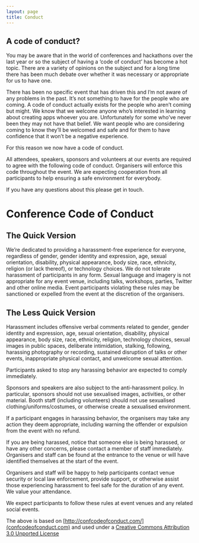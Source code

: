 ```yaml
---
layout: page
title: Conduct
---
```


## A code of conduct?

You may be aware that in the world of conferences and hackathons over the last year or so the subject of having a ‘code of conduct’ has become a hot topic. There are a variety of opinions on the subject and for a long time there has been much debate over whether it was necessary or appropriate for us to have one.

There has been no specific event that has driven this and I’m not aware of any problems in the past. It’s not something to have for the people who are coming. A code of conduct actually exists for the people who aren’t coming but might. We know that we welcome anyone who’s interested in learning about creating apps whoever you are. Unfortunately for some who’ve never been they may not have that belief. We want people who are considering coming to know they’ll be welcomed and safe and for them to have confidence that it won’t be a negative experience.

For this reason we now have a code of conduct.

All attendees, speakers, sponsors and volunteers at our events are required to agree with the following code of conduct. Organisers will enforce this code throughout the event. We are expecting cooperation from all participants to help ensuring a safe environment for everybody.

If you have any questions about this please get in touch.

# Conference Code of Conduct

## The Quick Version

We’re dedicated to providing a harassment-free experience for everyone, regardless of gender, gender identity and expression, age, sexual orientation, disability, physical appearance, body size, race, ethnicity, religion (or lack thereof), or technology choices. We do not tolerate harassment of participants in any form. Sexual language and imagery is not appropriate for any event venue, including talks, workshops, parties, Twitter and other online media. Event participants violating these rules may be sanctioned or expelled from the event at the discretion of the organisers.

## The Less Quick Version

Harassment includes offensive verbal comments related to gender, gender identity and expression, age, sexual orientation, disability, physical appearance, body size, race, ethnicity, religion, technology choices, sexual images in public spaces, deliberate intimidation, stalking, following, harassing photography or recording, sustained disruption of talks or other events, inappropriate physical contact, and unwelcome sexual attention.

Participants asked to stop any harassing behavior are expected to comply immediately.

Sponsors and speakers are also subject to the anti-harassment policy. In particular, sponsors should not use sexualised images, activities, or other material. Booth staff (including volunteers) should not use sexualised clothing/uniforms/costumes, or otherwise create a sexualised environment.

If a participant engages in harassing behavior, the organisers may take any action they deem appropriate, including warning the offender or expulsion from the event with no refund.

If you are being harassed, notice that someone else is being harassed, or have any other concerns, please contact a member of staff immediately. Organisers and staff can be found at the entrance to the venue or will have identified themselves at the start of the event.

Organisers and staff will be happy to help participants contact venue security or local law enforcement, provide support, or otherwise assist those experiencing harassment to feel safe for the duration of any event. We value your attendance.

We expect participants to follow these rules at event venues and any related social events.

The above is based on [http://confcodeofconduct.com/](confcodeofconduct.com) and used under a [Creative Commons Attribution 3.0 Unported License](http://creativecommons.org/licenses/by/3.0/deed.en_US)

